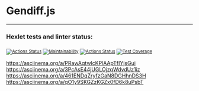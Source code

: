 # Gendiff.js
____
### Hexlet tests and linter status:
<sub>[![Actions Status](https://github.com/thealeksander/frontend-project-lvl2/workflows/hexlet-check/badge.svg)](https://github.com/thealeksander/frontend-project-lvl2/actions)</sub>
<sub>[![Maintainability](https://api.codeclimate.com/v1/badges/714f8981510aadc4f66e/maintainability)](https://codeclimate.com/github/thealeksander/frontend-project-lvl2/maintainability)</sub>
<sub>[![Actions Status](https://github.com/thealeksander/frontend-project-lvl2/workflows/NodeCI/badge.svg)](https://github.com/thealeksander/frontend-project-lvl2/actions)</sub>
<sub>[![Test Coverage](https://api.codeclimate.com/v1/badges/714f8981510aadc4f66e/test_coverage)](https://codeclimate.com/github/thealeksander/frontend-project-lvl2/test_coverage)</sub>

https://asciinema.org/a/PRawAqtwlcKPlAApTfIYjsGui
https://asciinema.org/a/3PcAsE44jUGLOjzqWdvdUz1iz
https://asciinema.org/a/461ENDqZryfzGaN8DGHhnDS3H
https://asciinema.org/a/qO1y9SKGZzKGZx0fD6k8uPsbT